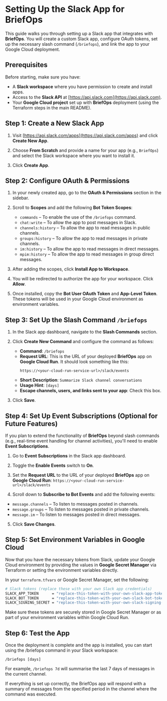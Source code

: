 # Setting Up the Slack App for BriefOps

This guide walks you through setting up a Slack app that integrates with **BriefOps**. You will create a custom Slack app, configure OAuth tokens, set up the necessary slash command (`/briefops`), and link the app to your Google Cloud deployment.

## Prerequisites

Before starting, make sure you have:

- A **Slack workspace** where you have permission to create and install apps.
- Access to the **Slack API** at [https://api.slack.com](https://api.slack.com).
- Your **Google Cloud project** set up with **BriefOps** deployment (using the Terraform steps in the main README).

## Step 1: Create a New Slack App

1. Visit [https://api.slack.com/apps](https://api.slack.com/apps) and click **Create New App**.
   
2. Choose **From Scratch** and provide a name for your app (e.g., `BriefOps`) and select the Slack workspace where you want to install it.

3. Click **Create App**.

## Step 2: Configure OAuth & Permissions

1. In your newly created app, go to the **OAuth & Permissions** section in the sidebar.

2. Scroll to **Scopes** and add the following **Bot Token Scopes**:
   - `commands` – To enable the use of the `/briefops` command.
   - `chat:write` – To allow the app to post messages in Slack.
   - `channels:history` – To allow the app to read messages in public channels.
   - `groups:history` – To allow the app to read messages in private channels.
   - `im:history` – To allow the app to read messages in direct messages.
   - `mpim:history` – To allow the app to read messages in group direct messages.

3. After adding the scopes, click **Install App to Workspace**.

4. You will be redirected to authorize the app for your workspace. Click **Allow**.

5. Once installed, copy the **Bot User OAuth Token** and **App-Level Token**. These tokens will be used in your Google Cloud environment as environment variables.

## Step 3: Set Up the Slash Command `/briefops`

1. In the Slack app dashboard, navigate to the **Slash Commands** section.

2. Click **Create New Command** and configure the command as follows:
   - **Command**: `/briefops`
   - **Request URL**: This is the URL of your deployed **BriefOps** app on **Google Cloud Run**. It should look something like this:
     ```
     https://<your-cloud-run-service-url>/slack/events
     ```
   - **Short Description**: `Summarize Slack channel conversations`
   - **Usage Hint**: `[days]`
   - **Escape channels, users, and links sent to your app**: Check this box.

3. Click **Save**.

## Step 4: Set Up Event Subscriptions (Optional for Future Features)

If you plan to extend the functionality of **BriefOps** beyond slash commands (e.g., real-time event handling for channel activities), you'll need to enable **Event Subscriptions**.

1. Go to **Event Subscriptions** in the Slack app dashboard.

2. Toggle the **Enable Events** switch to **On**.

3. Set the **Request URL** to the URL of your deployed **BriefOps** app on **Google Cloud Run**:
`https://<your-cloud-run-service-url>/slack/events`

4. Scroll down to **Subscribe to Bot Events** and add the following events:
- `message.channels` – To listen to messages posted in channels.
- `message.groups` – To listen to messages posted in private channels.
- `message.im` – To listen to messages posted in direct messages.

5. Click **Save Changes**.

## Step 5: Set Environment Variables in Google Cloud

Now that you have the necessary tokens from Slack, update your Google Cloud environment by providing the values in **Google Secret Manager** via Terraform or setting the environment variables directly.

In your `terraform.tfvars` or Google Secret Manager, set the following:

```bash
# Slack tokens (replace these with your own Slack app credentials)
SLACK_APP_TOKEN      = "replace-this-token-with-your-own-slack-app-token"
SLACK_BOT_TOKEN      = "replace-this-token-with-your-own-slack-bot-token"
SLACK_SIGNING_SECRET = "replace-this-token-with-your-own-slack-signing-secret"
```

Make sure these tokens are securely stored in Google Secret Manager or as part of your environment variables within Google Cloud Run.

## Step 6: Test the App
Once the deployment is complete and the app is installed, you can start using the /briefops command in your Slack workspace:

```
/briefops [days]
```
For example, `/briefops 7d` will summarise the last 7 days of messages in the current channel.

If everything is set up correctly, the BriefOps app will respond with a summary of messages from the specified period in the channel where the command was executed.
